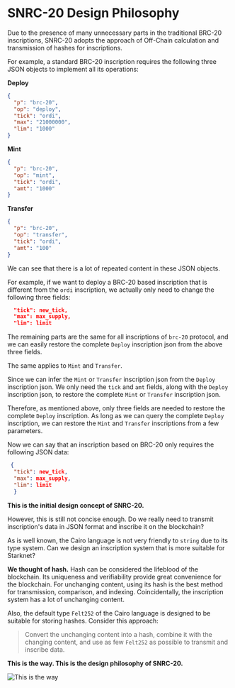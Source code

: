 # SNRC-20 Design Philosophy

Due to the presence of many unnecessary parts in the traditional BRC-20 inscriptions, SNRC-20 adopts the approach of Off-Chain calculation and transmission of hashes for inscriptions. 


For example, a standard BRC-20 inscription requires the following three JSON objects to implement all its operations:

**Deploy**
```json
{ 
  "p": "brc-20",
  "op": "deploy",
  "tick": "ordi",
  "max": "21000000",
  "lim": "1000"
}
```

**Mint**
```json
{ 
  "p": "brc-20",
  "op": "mint",
  "tick": "ordi",
  "amt": "1000"
}
```

**Transfer**
```json
{ 
  "p": "brc-20",
  "op": "transfer",
  "tick": "ordi",
  "amt": "100"
}
```

We can see that there is a lot of repeated content in these JSON objects.

For example, if we want to deploy a BRC-20 based inscription that is different from the `ordi` inscription, we actually only need to change the following three fields:
```json
  "tick": new_tick,
  "max": max_supply,
  "lim": limit
```

The remaining parts are the same for all inscriptions of `brc-20` protocol, and we can easily restore the complete `Deploy` inscription json from the above three fields.

The same applies to `Mint` and `Transfer`.

Since we can infer the `Mint` or `Transfer` inscription json from the `Deploy` inscription json. We only need the `tick` and `amt` fields, along with the `Deploy` inscription json, to restore the complete `Mint` or `Transfer` inscription json.

Therefore, as mentioned above, only three fields are needed to restore the complete `Deploy` inscription. As long as we can query the complete `Deploy` inscription, we can restore the `Mint` and `Transfer` inscriptions from a few parameters. 

Now we can say that an inscription based on BRC-20 only requires the following JSON data:

```json
 {
  "tick": new_tick,
  "max": max_supply,
  "lim": limit
  }
```

**This is the initial design concept of SNRC-20.**

However, this is still not concise enough. Do we really need to transmit inscription's data in JSON format and inscribe it on the blockchain? 

As is well known, the Cairo language is not very friendly to `string` due to its type system. Can we design an inscription system that is more suitable for Starknet?

**We thought of hash.** Hash can be considered the lifeblood of the blockchain. Its uniqueness and verifiability provide great convenience for the blockchain. For unchanging content, using its hash is the best method for transmission, comparison, and indexing. Coincidentally, the inscription system has a lot of unchanging content.

Also, the default type `Felt252` of the Cairo language is designed to be suitable for storing hashes. Consider this approach:

>Convert the unchanging content into a hash, combine it with the changing content, and use as few `Felt252` as possible to transmit and inscribe data.

**This is the way. This is the design philosophy of SNRC-20.**

![This is the way](https://images2.imgbox.com/a7/a2/IeRo4kn9_o.png)